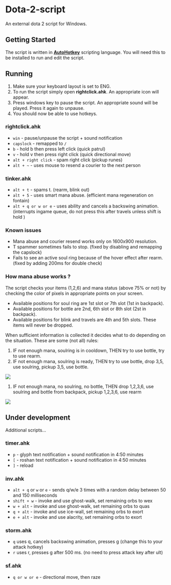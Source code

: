 # Dota-2-script
An external dota 2 script for Windows.

## Getting Started
The script is written in [**AutoHotkey**](https://autohotkey.com/download/) scripting language. You will need this to be installed to run and edit the script. 

## Running
1. Make sure your keyboard layout is set to ENG.
2. To run the script simply open **rightclick.ahk**. An appropriate icon will appear.
3. Press windows key to pause the script. An appropriate sound will be played. Press it again to unpause.
4. You should now be able to use hotkeys.

### rightclick.ahk
* `win` - pause/unpause the script + sound notification
* `capslock` - remapped to `/` 
* `b` - hold b then press left click (quick patrul)
* `v` - hold v then press right click (quick directional move)
* `alt + right click` - spam right click (pickup runes)
* `alt + ~` - uses mouse to resend a courier to the next person

### tinker.ahk
* `alt + t` - spams t. (rearm, blink out)
* `alt + 5` - uses smart mana abuse. (efficient mana regeneration on fontain)
* `alt + q or w or e` - uses ability and cancels a backswing animation. (interrupts ingame queue, do not press this after travels unless shift is hold )

### Known issues 
* Mana abuse and courier resend works only on 1600x900 resolution.
* T spammer sometimes fails to stop. (fixed by disabling and remapping the capslock)
* Fails to see an active soul ring because of the hover effect after rearm. (fixed by adding 200ms for double check)

### How mana abuse works ?
The script checks your items (1,2,6) and mana status (above 75% or not) by checking the color of pixels in appropriate points on your screen. 
* Available positions for soul ring are 1st slot or 7th slot (1st in backpack).
* Available positions for bottle are 2nd, 6th slot or 8th slot (2st in backpack). 
* Available positions for blink and travels are 4th and 5th slots. These items will never be dropped. 

When sufficient information is collected it decides what to do depending on the situation. These are some (not all) rules:

1. IF not enough mana, soulring is in cooldown, THEN try to use bottle, try to use rearm. 
2. IF not enough mana, soulring is ready, THEN try to use bottle, drop 3,5, use soulring, pickup 3,5, use bottle.

<a href='https://photos.google.com/share/AF1QipO0GWQpaQXsnX_UpXqlOrz7vhFJKIE3eubbmNgkc8bWicxp3op1CKgoYAub0sP5pA?key=UGRpV2RQXzR2MTZOelFqMWFzYzhJOVUyQlU2UHd3&source=ctrlq.org'><img src='https://lh3.googleusercontent.com/8hI9I257oc9hCYSjW_Vgho6wgRWcJlx45cYA8bxFpdSjUHWnzSLI4efPeBAuQ_8yyk5a3HNcxb9Hh67uZ4MGEVNwOZx66s9xng8wZqvm2PiLhm1gUSput_tfbJ6seVXG-4zQzHQNhWg' /></a>

1. IF not enough mana, no soulring, no bottle, THEN drop 1,2,3,6, use soulring and bottle from backpack, pickup 1,2,3,6, use rearm

<a href='https://photos.google.com/share/AF1QipPHxg-puAPJUO4gUxWpQhmGcjgR3DW2WUMQ-ydxDNFzCVrodZS2yP8ufrPkKSnCpA?key=c2tEOTlELWNOdTRWeXN3TnlOSXpLSS1Wc3NxQjJR&source=ctrlq.org'><img src='https://lh3.googleusercontent.com/HOzm8Ji4t_5QGFLn5FvFzdZl5bApNQkJY60Or09EoDvoTuctVSLxTHXTvgoKEUkdaR3UqKbNtD6b3DnQBxPKLsMbN0cPwgaSKo9dhTh6LM2o13S-SKXIJjb4-vuyp-wJ9KsEadney8A' /></a>

## Under development 
Additional scripts... 

### timer.ahk
* `p` - glyph text notification + sound notification in 4:50 minutes
* `[` - roshan text notification + sound notification in 4:50 minutes
* `]` - reload

### inv.ahk 
* `alt + q` or `w` or `e` - sends q/w/e 3 times with a random delay between 50 and 150 milliseconds 
* `shift + w` - invoke and use ghost-walk, set remaining orbs to wex
* `w + alt` - invoke and use ghost-walk, set remaining orbs to quas
* `q + alt` - invoke and use ice-wall, set remaining orbs to exort
* `e + alt` - invoke and use alacrity, set remaining orbs to exort

### storm.ahk 
* `q` uses q, cancels backswing animation, presses g (change this to your attack hotkey)
* `r` uses r, presses g after 500 ms. (no need to press attack key after ult)

### sf.ahk
* `q or w or e` - directional move, then raze 